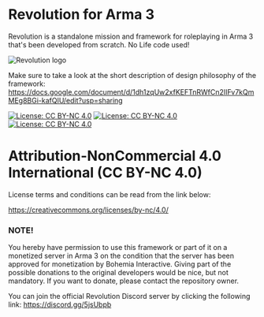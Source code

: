 # Revolution for Arma 3
Revolution is a standalone mission and framework for roleplaying in Arma 3 that's been developed from scratch. No Life code used!

![Revolution logo](https://i.imgur.com/JRPwdhb.png)

Make sure to take a look at the short description of design philosophy of the framework: https://docs.google.com/document/d/1dh1zqUw2xfKEFTnRWfCn2IIFv7kQmMEg8BGi-kafQIU/edit?usp=sharing



[![License: CC BY-NC 4.0](https://mirrors.creativecommons.org/presskit/icons/cc.svg)](https://creativecommons.org/licenses/by-nc/4.0/) [![License: CC BY-NC 4.0](https://mirrors.creativecommons.org/presskit/icons/by.svg)](https://creativecommons.org/licenses/by-nc/4.0/) [![License: CC BY-NC 4.0](https://mirrors.creativecommons.org/presskit/icons/nc.svg)](https://creativecommons.org/licenses/by-nc/4.0/)

# Attribution-NonCommercial 4.0 International (CC BY-NC 4.0)



License terms and conditions can be read from the link below:

https://creativecommons.org/licenses/by-nc/4.0/

### NOTE!
You hereby have permission to use this framework or part of it on a monetized server in Arma 3 on the condition that the server has been approved for monetization by Bohemia Interactive. Giving part of the possible donations to the original developers would be nice, but not mandatory. If you want to donate, please contact the repository owner.

You can join the official Revolution Discord server by clicking the following link: https://discord.gg/5jsUbpb
